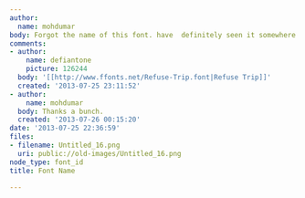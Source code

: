 ```yaml
---
author:
  name: mohdumar
body: Forgot the name of this font. have  definitely seen it somewhere. :(
comments:
- author:
    name: defiantone
    picture: 126244
  body: '[[http://www.ffonts.net/Refuse-Trip.font|Refuse Trip]]'
  created: '2013-07-25 23:11:52'
- author:
    name: mohdumar
  body: Thanks a bunch.
  created: '2013-07-26 00:15:20'
date: '2013-07-25 22:36:59'
files:
- filename: Untitled_16.png
  uri: public://old-images/Untitled_16.png
node_type: font_id
title: Font Name

---
```

